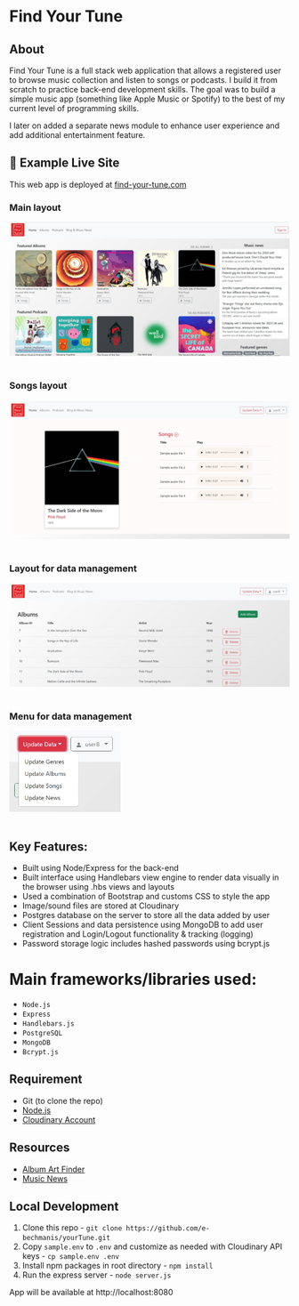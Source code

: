 # Find Your Tune

## About
Find Your Tune is a full stack web application that allows a registered user to browse music collection and listen to songs or podcasts. I build it from scratch to practice back-end development skills. The goal was to build a simple music app (something like Apple Music or Spotify) to the best of my current level of programming skills.

I later on added a separate news module to enhance user experience and add additional entertainment feature.

## 💫 Example Live Site
This web app is deployed at [find-your-tune.com](http://find-your-tune.herokuapp.com/home) 

### Main layout
<img title="Main layout" src="./public/desc/find-your-tune.jpg" alt="layout" width="550"/><br><br>
### Songs layout
<img title="Songs" src="./public/desc/Songs.jpg" alt="songs layout" width="550"/><br><br>
### Layout for data management
<img title="Manage data" src="./public/desc/find-your-tune-data-manage.jpg" alt="data management layout" width="550"/><br><br>
### Menu for data management
<img title="Menu" src="./public/desc/update-menu.jpg" alt="songs layout" width="200"/><br><br>

## Key Features:

*  Built using Node/Express for the back-end
*  Built interface using Handlebars view engine to render data visually in the browser using .hbs views and layouts
*  Used a combination of Bootstrap and customs CSS to style the app
*  Image/sound files are stored at Cloudinary
*  Postgres database on the server to store all the data added by user
*  Client Sessions and data persistence using MongoDB to add user registration and Login/Logout functionality & tracking (logging)
*  Password storage logic includes hashed passwords using bcrypt.js

# Main frameworks/libraries used:

* `Node.js`
* `Express`
* `Handlebars.js`
* `PostgreSQL`
* `MongoDB`
* `Bcrypt.js`

## Requirement
- Git (to clone the repo)
- [Node.js](https://nodejs.org/en/)
- [Cloudinary Account](https://cloudinary.com/)

## Resources 
- [Album Art Finder](https://bendodson.com/projects/itunes-artwork-finder/)
- [Music News](https://www.nme.com/news/music)

## Local Development 
1. Clone this repo - `git clone https://github.com/e-bechmanis/yourTune.git`
2. Copy `sample.env` to `.env` and customize as needed with Cloudinary API keys - `cp sample.env .env`
3. Install npm packages in root directory - `npm install`
4. Run the express server - `node server.js`

App will be available at http://localhost:8080
